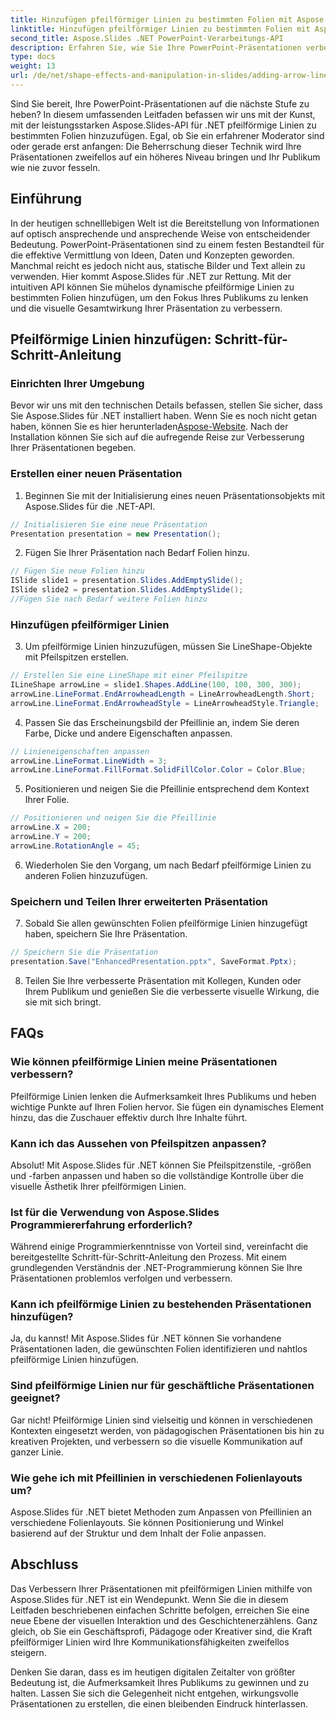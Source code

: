 ```yaml
---
title: Hinzufügen pfeilförmiger Linien zu bestimmten Folien mit Aspose.Slides
linktitle: Hinzufügen pfeilförmiger Linien zu bestimmten Folien mit Aspose.Slides
second_title: Aspose.Slides .NET PowerPoint-Verarbeitungs-API
description: Erfahren Sie, wie Sie Ihre PowerPoint-Präsentationen verbessern, indem Sie mit Aspose.Slides für .NET pfeilförmige Linien zu bestimmten Folien hinzufügen. Werten Sie Ihre Inhalte auf und binden Sie Ihr Publikum effektiv ein.
type: docs
weight: 13
url: /de/net/shape-effects-and-manipulation-in-slides/adding-arrow-lines-to-specific-slides/
---
```


Sind Sie bereit, Ihre PowerPoint-Präsentationen auf die nächste Stufe zu heben? In diesem umfassenden Leitfaden befassen wir uns mit der Kunst, mit der leistungsstarken Aspose.Slides-API für .NET pfeilförmige Linien zu bestimmten Folien hinzuzufügen. Egal, ob Sie ein erfahrener Moderator sind oder gerade erst anfangen: Die Beherrschung dieser Technik wird Ihre Präsentationen zweifellos auf ein höheres Niveau bringen und Ihr Publikum wie nie zuvor fesseln.

## Einführung

In der heutigen schnelllebigen Welt ist die Bereitstellung von Informationen auf optisch ansprechende und ansprechende Weise von entscheidender Bedeutung. PowerPoint-Präsentationen sind zu einem festen Bestandteil für die effektive Vermittlung von Ideen, Daten und Konzepten geworden. Manchmal reicht es jedoch nicht aus, statische Bilder und Text allein zu verwenden. Hier kommt Aspose.Slides für .NET zur Rettung. Mit der intuitiven API können Sie mühelos dynamische pfeilförmige Linien zu bestimmten Folien hinzufügen, um den Fokus Ihres Publikums zu lenken und die visuelle Gesamtwirkung Ihrer Präsentation zu verbessern.

## Pfeilförmige Linien hinzufügen: Schritt-für-Schritt-Anleitung

### Einrichten Ihrer Umgebung

 Bevor wir uns mit den technischen Details befassen, stellen Sie sicher, dass Sie Aspose.Slides für .NET installiert haben. Wenn Sie es noch nicht getan haben, können Sie es hier herunterladen[Aspose-Website](https://releases.aspose.com/slides/net/). Nach der Installation können Sie sich auf die aufregende Reise zur Verbesserung Ihrer Präsentationen begeben.

### Erstellen einer neuen Präsentation

1. Beginnen Sie mit der Initialisierung eines neuen Präsentationsobjekts mit Aspose.Slides für die .NET-API.
```csharp
// Initialisieren Sie eine neue Präsentation
Presentation presentation = new Presentation();
```

2. Fügen Sie Ihrer Präsentation nach Bedarf Folien hinzu.
```csharp
// Fügen Sie neue Folien hinzu
ISlide slide1 = presentation.Slides.AddEmptySlide();
ISlide slide2 = presentation.Slides.AddEmptySlide();
//Fügen Sie nach Bedarf weitere Folien hinzu
```

### Hinzufügen pfeilförmiger Linien

3. Um pfeilförmige Linien hinzuzufügen, müssen Sie LineShape-Objekte mit Pfeilspitzen erstellen.
```csharp
// Erstellen Sie eine LineShape mit einer Pfeilspitze
ILineShape arrowLine = slide1.Shapes.AddLine(100, 100, 300, 300);
arrowLine.LineFormat.EndArrowheadLength = LineArrowheadLength.Short;
arrowLine.LineFormat.EndArrowheadStyle = LineArrowheadStyle.Triangle;
```

4. Passen Sie das Erscheinungsbild der Pfeillinie an, indem Sie deren Farbe, Dicke und andere Eigenschaften anpassen.
```csharp
// Linieneigenschaften anpassen
arrowLine.LineFormat.LineWidth = 3;
arrowLine.LineFormat.FillFormat.SolidFillColor.Color = Color.Blue;
```

5. Positionieren und neigen Sie die Pfeillinie entsprechend dem Kontext Ihrer Folie.
```csharp
// Positionieren und neigen Sie die Pfeillinie
arrowLine.X = 200;
arrowLine.Y = 200;
arrowLine.RotationAngle = 45;
```

6. Wiederholen Sie den Vorgang, um nach Bedarf pfeilförmige Linien zu anderen Folien hinzuzufügen.

### Speichern und Teilen Ihrer erweiterten Präsentation

7. Sobald Sie allen gewünschten Folien pfeilförmige Linien hinzugefügt haben, speichern Sie Ihre Präsentation.
```csharp
// Speichern Sie die Präsentation
presentation.Save("EnhancedPresentation.pptx", SaveFormat.Pptx);
```

8. Teilen Sie Ihre verbesserte Präsentation mit Kollegen, Kunden oder Ihrem Publikum und genießen Sie die verbesserte visuelle Wirkung, die sie mit sich bringt.

## FAQs

### Wie können pfeilförmige Linien meine Präsentationen verbessern?

Pfeilförmige Linien lenken die Aufmerksamkeit Ihres Publikums und heben wichtige Punkte auf Ihren Folien hervor. Sie fügen ein dynamisches Element hinzu, das die Zuschauer effektiv durch Ihre Inhalte führt.

### Kann ich das Aussehen von Pfeilspitzen anpassen?

Absolut! Mit Aspose.Slides für .NET können Sie Pfeilspitzenstile, -größen und -farben anpassen und haben so die vollständige Kontrolle über die visuelle Ästhetik Ihrer pfeilförmigen Linien.

### Ist für die Verwendung von Aspose.Slides Programmiererfahrung erforderlich?

Während einige Programmierkenntnisse von Vorteil sind, vereinfacht die bereitgestellte Schritt-für-Schritt-Anleitung den Prozess. Mit einem grundlegenden Verständnis der .NET-Programmierung können Sie Ihre Präsentationen problemlos verfolgen und verbessern.

### Kann ich pfeilförmige Linien zu bestehenden Präsentationen hinzufügen?

Ja, du kannst! Mit Aspose.Slides für .NET können Sie vorhandene Präsentationen laden, die gewünschten Folien identifizieren und nahtlos pfeilförmige Linien hinzufügen.

### Sind pfeilförmige Linien nur für geschäftliche Präsentationen geeignet?

Gar nicht! Pfeilförmige Linien sind vielseitig und können in verschiedenen Kontexten eingesetzt werden, von pädagogischen Präsentationen bis hin zu kreativen Projekten, und verbessern so die visuelle Kommunikation auf ganzer Linie.

### Wie gehe ich mit Pfeillinien in verschiedenen Folienlayouts um?

Aspose.Slides für .NET bietet Methoden zum Anpassen von Pfeillinien an verschiedene Folienlayouts. Sie können Positionierung und Winkel basierend auf der Struktur und dem Inhalt der Folie anpassen.

## Abschluss

Das Verbessern Ihrer Präsentationen mit pfeilförmigen Linien mithilfe von Aspose.Slides für .NET ist ein Wendepunkt. Wenn Sie die in diesem Leitfaden beschriebenen einfachen Schritte befolgen, erreichen Sie eine neue Ebene der visuellen Interaktion und des Geschichtenerzählens. Ganz gleich, ob Sie ein Geschäftsprofi, Pädagoge oder Kreativer sind, die Kraft pfeilförmiger Linien wird Ihre Kommunikationsfähigkeiten zweifellos steigern.

Denken Sie daran, dass es im heutigen digitalen Zeitalter von größter Bedeutung ist, die Aufmerksamkeit Ihres Publikums zu gewinnen und zu halten. Lassen Sie sich die Gelegenheit nicht entgehen, wirkungsvolle Präsentationen zu erstellen, die einen bleibenden Eindruck hinterlassen.